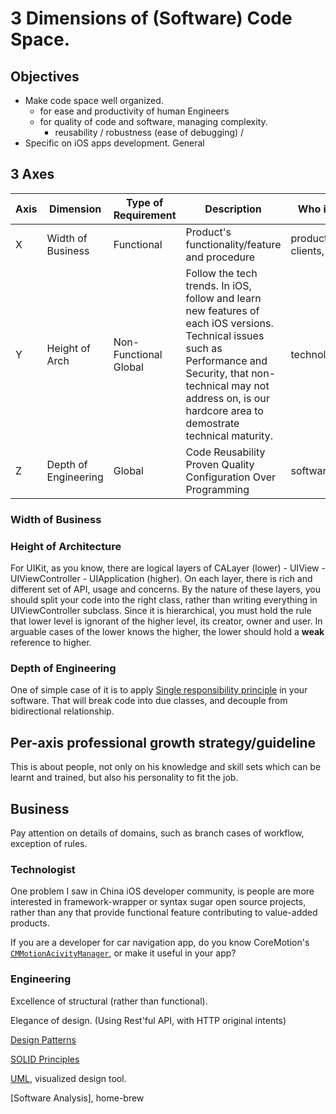 
# 3 Dimensions of (Software) Code Space.

## Objectives

* Make code space well organized.
  * for ease and productivity of human Engineers
  * for quality of code and software, managing complexity.
    * reusability / robustness (ease of debugging) /
* Specific on iOS apps development. General

## 3 Axes


Axis | Dimension | Type of Requirement | Description | Who is concerned
--|----|----|----|---
X| Width of Business | Functional | Product's functionality/feature and procedure | product designers, clients, and users
Y| Height of Arch | Non-Functional <br/> Global | Follow the tech trends. In iOS, follow and learn new features of each iOS versions. <br/> Technical issues such as Performance and Security, that non-technical may not address on, is our hardcore area to demostrate technical maturity.| technologist/engineer
Z | Depth of Engineering | Global | Code Reusability <br/> Proven Quality <br/> Configuration Over Programming | software architect

### Width of Business

### Height of Architecture

For UIKit, as you know, there are logical layers of CALayer (lower) - UIView - UIViewController - UIApplication (higher). On each layer, there is rich and different set of API, usage and concerns. By the nature of these layers, you should split your code into the right class, rather than writing everything in UIViewController subclass. Since it is hierarchical, you must hold the rule that lower level is ignorant of the higher level, its creator, owner and user. In arguable cases of the lower knows the higher, the lower should hold a __weak__ reference to higher.


### Depth of Engineering

One of simple case of it is to apply [Single responsibility principle](https://en.wikipedia.org/wiki/Single_responsibility_principle) in your software. That will break code into due classes, and decouple from bidirectional relationship.


## Per-axis professional growth strategy/guideline

This is about people, not only on his knowledge and skill sets which can be learnt and trained, but also his personality to fit the job.



## Business

Pay attention on details of domains, such as branch cases of workflow, exception of rules.


### Technologist



One problem I saw in China iOS developer community, is people are more interested in framework-wrapper or syntax sugar open source projects, rather than any that provide functional feature contributing to value-added products.

If you are a developer for car navigation app, do you know CoreMotion's [`CMMotionAcivityManager`](https://developer.apple.com/reference/coremotion/cmmotionactivitymanager), or make it useful in your app?



### Engineering

Excellence of structural (rather than functional).

Elegance of design. (Using Rest'ful API, with HTTP original intents)

[Design Patterns](https://en.wikipedia.org/wiki/Design_Patterns)

[SOLID Principles](https://en.wikipedia.org/wiki/SOLID_(object-oriented_design))

[UML](https://en.wikipedia.org/wiki/Unified_Modeling_Language), visualized design tool.

[Software Analysis], home-brew
